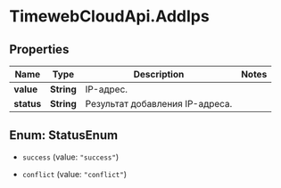 # TimewebCloudApi.AddIps

## Properties

Name | Type | Description | Notes
------------ | ------------- | ------------- | -------------
**value** | **String** | IP-адрес. | 
**status** | **String** | Результат добавления IP-адреса. | 



## Enum: StatusEnum


* `success` (value: `"success"`)

* `conflict` (value: `"conflict"`)




